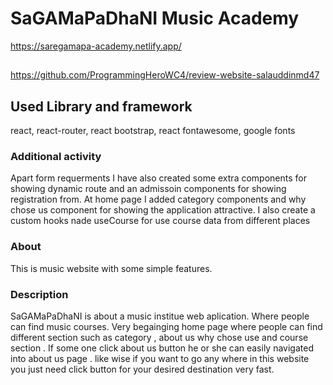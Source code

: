 # SaGAMaPaDhaNI Music Academy

 https://saregamapa-academy.netlify.app/
 ##
 https://github.com/ProgrammingHeroWC4/review-website-salauddinmd47

## Used Library and framework

 react, react-router, react bootstrap, react fontawesome, google fonts

### Additional activity

 Apart form requerments I have also created some extra components for showing dynamic route and an admissoin components for showing registration from.
 At home page I added category components and why chose us component for showing the application attractive. I also create a custom hooks nade useCourse for use course data from different places

### About

 This is music website with some simple features.

### Description
SaGAMaPaDhaNI is about a music institue web aplication. Where people can find music courses. Very begainging home page where people can find different section such as category , about us why chose use and course section . If some one click about us button he or she can easily navigated into about us page . like wise if you want to go any where in this website you just need click button for your desired destination very fast. 
 
 
 
